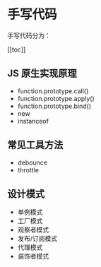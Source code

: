 # 手写代码

<!--
 * @Author: rich1e
 * @Date: 2022-07-11 10:49:31
 * @LastEditors: rich1e
 * @LastEditTime: 2022-09-27 12:44:43
-->

手写代码分为：

[[toc]]

## JS 原生实现原理

- function.prototype.call()
- function.prototype.apply()
- function.prototype.bind()
- new
- instanceof

## 常见工具方法

- debounce
- throttle

## 设计模式

- 单例模式
- 工厂模式
- 观察者模式
- 发布/订阅模式
- 代理模式
- 装饰者模式

